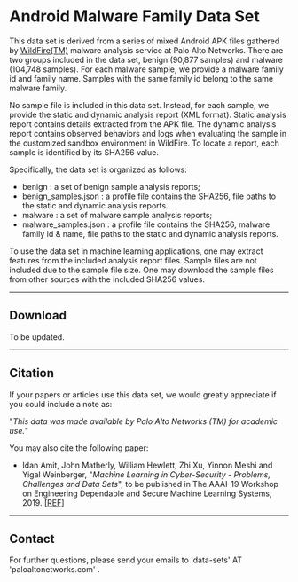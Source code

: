 # Android Malware Family Data Set

This data set is derived from a series of mixed Android APK files gathered by [WildFire(TM)](https://www.paloaltonetworks.com/products/secure-the-network/wildfire) malware analysis service at Palo Alto Networks. There are two groups included in the data set, benign (90,877 samples) and malware (104,748 samples). For each malware sample, we provide a malware family id and family name. Samples with the same family id belong to the same malware family.

No sample file is included in this data set. Instead, for each sample, we provide the static and dynamic analysis report (XML format). Static analysis report contains details extracted from the APK file. The dynamic analysis report contains observed behaviors and logs when evaluating the sample in the customized sandbox environment in WildFire. To locate a report, each sample is identified by its SHA256 value. 

Specifically, the data set is organized as follows:

* benign : a set of benign sample analysis reports;
* benign_samples.json : a profile file contains the SHA256, file paths to the static and dynamic analysis reports.
* malware : a set of malware sample analysis reports;
* malware_samples.json : a profile file contains the SHA256, malware family id & name, file paths to the static and dynamic analysis reports.

To use the data set in machine learning applications, one may extract features from the included analysis report files. Sample files are not included due to the sample file size. One may download the sample files from other sources with the included SHA256 values.

--------
Download
--------
To be updated.

--------
Citation
--------
If your papers or articles use this data set, we would greatly appreciate if you could include a note as:

"*This data was made available by Palo Alto Networks (TM) for academic use.*"

You may also cite the following paper:

* Idan Amit, John Matherly, William Hewlett, Zhi Xu, Yinnon Meshi and Yigal Weinberger, "*Machine Learning in Cyber-Security - Problems, Challenges and Data Sets*", to be published in The AAAI-19 Workshop on Engineering Dependable and Secure Machine Learning Systems, 2019.
[[REF](https://sites.google.com/view/edsmls2019/home)]

--------
Contact
--------
For further questions, please send your emails to  'data-sets' AT 'paloaltonetworks.com' .
